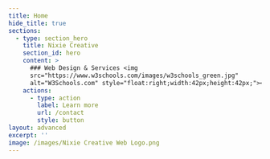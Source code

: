 ```yaml
---
title: Home
hide_title: true
sections:
  - type: section_hero
    title: Nixie Creative
    section_id: hero
    content: >
      ### Web Design & Services <img
      src="https://www.w3schools.com/images/w3schools_green.jpg"
      alt="W3Schools.com" style="float:right;width:42px;height:42px;"></p>
    actions:
      - type: action
        label: Learn more
        url: /contact
        style: button
layout: advanced
excerpt: ''
image: /images/Nixie Creative Web Logo.png
---
```


